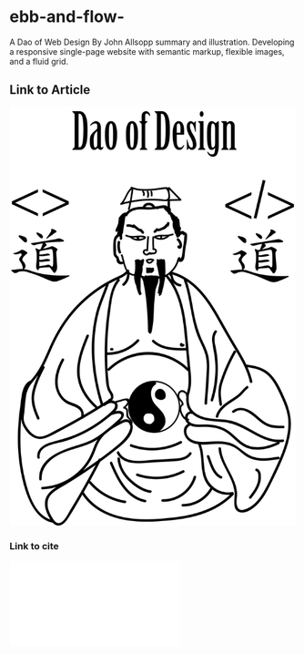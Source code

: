 # ebb-and-flow-

A Dao of Web Design By John Allsopp summary and illustration. Developing a responsive single-page website with semantic markup, flexible images, and a fluid grid.

## Link to Article 

![Ebb and Flow](https://github.com/jaderuscio/ebb-and-flow-/blob/master/DAO.png?raw=true)

### Link to cite 
![Dao of Design](file:///Users/jade.ruscio/Desktop/Untitled%20Document.md-2.html)
